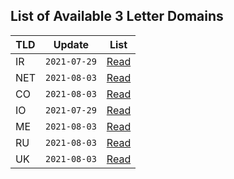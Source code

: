 ## List of Available 3 Letter Domains

| TLD | Update | List |
| --- | --- | --- |
| IR | `2021-07-29` | [Read](https://gist.github.com/DaveOff/4f5e2fa83a80f1b130062f7e5fff33ff) |
| NET | `2021-08-03`| [Read](https://gist.github.com/DaveOff/2fc097a0130fade151e4f66c1c6d3b1c) |
| CO | `2021-08-03` | [Read](https://gist.github.com/DaveOff/fb39b55462a41cd36ff4e486b5bffe53) |
| IO | `2021-07-29` | [Read](https://gist.github.com/DaveOff/5a4c10eb1bddc3399885539cc1d978ba) |
| ME | `2021-08-03` | [Read](https://gist.github.com/DaveOff/3520e7bddf394408532fc86674cdab56) |
| RU | `2021-08-03` | [Read](https://gist.github.com/DaveOff/66a0ae4dd375ccfae71784ee915afe0c) |
| UK | `2021-08-03` | [Read](https://gist.github.com/DaveOff/c8225d3a1b4cb53dfdfa4c564640c126) |
